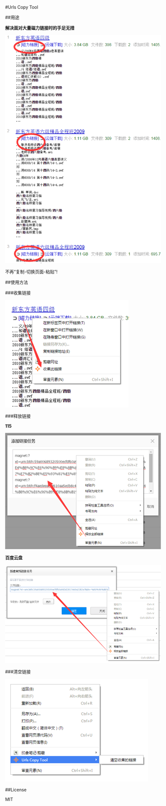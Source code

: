 #Urls Copy Tool

##用途

**解决面对大量磁力链接时的手足无措**

 ![](./images/20150413131047.png)

不再“复制-切换页面-粘贴”!

##使用方法

###收集链接

 ![](./images/20150413131106.png)

###释放链接

**115**

 ![](./images/20150413155838.png)

**百度云盘**

 ![](./images/20150413155742.png)

###清空链接

 ![](./images/20150413163557.png)

##License

MIT

